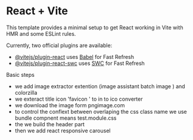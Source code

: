 # React + Vite

This template provides a minimal setup to get React working in Vite with HMR and some ESLint rules.

Currently, two official plugins are available:

- [@vitejs/plugin-react](https://github.com/vitejs/vite-plugin-react/blob/main/packages/plugin-react/README.md) uses [Babel](https://babeljs.io/) for Fast Refresh
- [@vitejs/plugin-react-swc](https://github.com/vitejs/vite-plugin-react-swc) uses [SWC](https://swc.rs/) for Fast Refresh

Basic steps
 - we add image extractor extention (image assistant batch image ) and colorzilla
 - we exteract title icon 'favicon ' to in to ico converter
 - we download the image form pngimage.com
 - to control the conflext between overlaping the css class name we use bundle compnent means test.module.css
 - the we build the header part
 - then we add react responsive carousel
